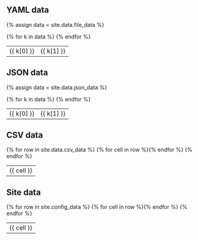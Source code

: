 ---
---

## YAML data

{% assign data = site.data.file_data %}
<table>
  {% for k in data %}
    <tr><td>{{ k[0] }}</td><td>{{ k[1] }}</td>
  {% endfor %}
</table>

## JSON data

{% assign data = site.data.json_data %}
<table>
  {% for k in data %}
    <tr><td>{{ k[0] }}</td><td>{{ k[1] }}</td>
  {% endfor %}
</table>

## CSV data

<table>
{% for row in site.data.csv_data %}
  <tr>{% for cell in row %}<td>{{ cell }}</td>{% endfor %}</tr>
{% endfor %}
</table>

## Site data

<table>
{% for row in site.config_data %}
  <tr>{% for cell in row %}<td>{{ cell }}</td>{% endfor %}</tr>
{% endfor %}
</table>

